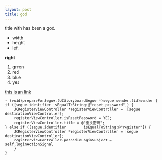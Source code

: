 ```yaml
---
layout: post
title: god
---
```

title with has been a god.

* width
* height
* left

**right**

1. green
2. red
3. blue
4. yes

[this is an link](http://www,baidu.com)

	- (void)prepareForSegue:(UIStoryboardSegue *)segue sender:(id)sender {
 	if ([segue.identifier isEqualToString:@"reset_password"]) {
    	JCRegisterViewController *registerViewController = 	[segue destinationViewController];
    	registerViewController.isResetPassword = YES;
    	registerViewController.title = @"重设密码";
  	} else if ([segue.identifier 		isEqualToString:@"register"]) {
    	JCRegisterViewController *registerViewController = [segue destinationViewController];
    	registerViewController.passedInLoginSubject = self.loginActionSignal;
  		}
	}